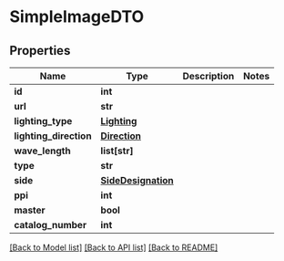 # SimpleImageDTO

## Properties
Name | Type | Description | Notes
------------ | ------------- | ------------- | -------------
**id** | **int** |  | 
**url** | **str** |  | 
**lighting_type** | [**Lighting**](Lighting.md) |  | 
**lighting_direction** | [**Direction**](Direction.md) |  | 
**wave_length** | **list[str]** |  | 
**type** | **str** |  | 
**side** | [**SideDesignation**](SideDesignation.md) |  | 
**ppi** | **int** |  | 
**master** | **bool** |  | 
**catalog_number** | **int** |  | 

[[Back to Model list]](../README.md#documentation-for-models) [[Back to API list]](../README.md#documentation-for-api-endpoints) [[Back to README]](../README.md)


